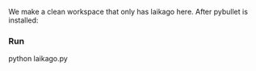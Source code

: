 We make a clean workspace that only has laikago here.
After pybullet is installed:

### Run
python laikago.py
